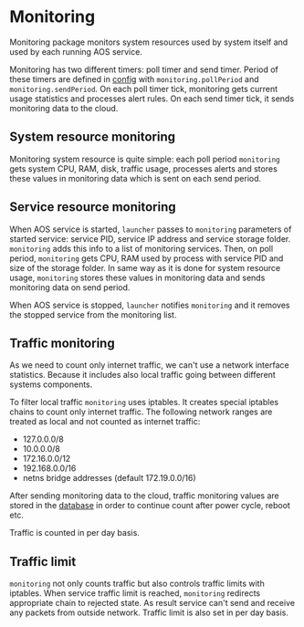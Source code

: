 # Monitoring

Monitoring package monitors system resources used by system itself and used by each running AOS service.

Monitoring has two different timers: poll timer and send timer. Period of these timers are defined in [config](doc/config.md) with `monitoring.pollPeriod` and `monitoring.sendPeriod`. On each poll timer tick, monitoring gets current usage statistics and processes alert rules. On each send timer tick, it sends monitoring data to the cloud.

## System resource monitoring

Monitoring system resource is quite simple: each poll period `monitoring` gets system CPU, RAM, disk, traffic usage, processes alerts and stores these values in monitoring data which is sent on each send period.

## Service resource monitoring

When AOS service is started, `launcher` passes to `monitoring` parameters of started service: service PID, service IP address and service storage folder. `monitoring` adds this info to a list of monitoring services. Then, on poll period, `monitoring` gets CPU, RAM used by process with service PID and size of the storage folder. In same way as it is done for system resource usage, `monitoring` stores these values in monitoring data and sends monitoring data on send period.

When AOS service is stopped, `launcher` notifies `monitoring` and it removes the stopped service from the monitoring list.

## Traffic monitoring

As we need to count only internet traffic, we can't use a network interface statistics. Because it includes also local traffic going between different systems components.

To filter local traffic `monitoring` uses iptables. It creates special iptables chains to count only internet traffic. The following network ranges are treated as local and not counted as internet traffic:
* 127.0.0.0/8
* 10.0.0.0/8
* 172.16.0.0/12
* 192.168.0.0/16
* netns bridge addresses (default 172.19.0.0/16)

After sending monitoring data to the cloud, traffic monitoring values are stored in the [database](doc/database.md) in order to continue count after power cycle, reboot etc.

Traffic is counted in per day basis.

## Traffic limit

`monitoring` not only counts traffic but also controls traffic limits with iptables. When service traffic limit is reached, `monitoring` redirects appropriate chain to rejected state. As result service can't send and receive any packets from outside network. Traffic limit is also set in per day basis.
